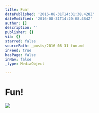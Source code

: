 ```yaml
---
title: Fun!
datePublished: '2016-08-31T14:31:38.428Z'
dateModified: '2016-08-31T14:20:08.484Z'
author: []
description: ''
publisher: {}
via: {}
starred: false
sourcePath: _posts/2016-08-31-fun.md
inFeed: true
hasPage: false
inNav: false
_type: MediaObject

---
```

# Fun!
![](https://the-grid-user-content.s3-us-west-2.amazonaws.com/c3dc75bb-0452-4160-a77a-58960c1310d9.jpg)